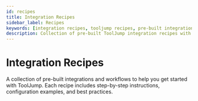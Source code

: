 ```yaml
---
id: recipes
title: Integration Recipes
sidebar_label: Recipes
keywords: [integration recipes, tooljump recipes, pre-built integrations, developer tool recipes, workflow examples]
description: Collection of pre-built ToolJump integration recipes with step-by-step instructions for connecting GitHub, AWS, Datadog, and other developer tools.
---
```


# Integration Recipes

A collection of pre-built integrations and workflows to help you get started with ToolJump. Each recipe includes step-by-step instructions, configuration examples, and best practices.
